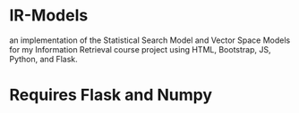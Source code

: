 # IR-Models
 an implementation of the Statistical Search Model and Vector Space Models for my Information Retrieval course project using HTML, Bootstrap, JS, Python, and Flask.

# Requires Flask and Numpy
